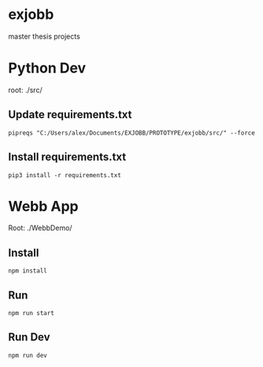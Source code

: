 # exjobb
master thesis projects


# Python Dev
root: ./src/

## Update requirements.txt
```
pipreqs "C:/Users/alex/Documents/EXJOBB/PROTOTYPE/exjobb/src/" --force
```

## Install requirements.txt
```
pip3 install -r requirements.txt
```


# Webb App
Root: ./WebbDemo/

## Install
```
npm install
```

## Run
```
npm run start
```

## Run Dev
```
npm run dev
```
